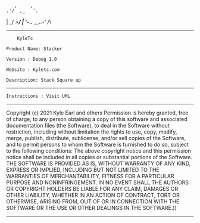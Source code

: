       _,     ,_
    .'/  ,_   '.
   |  \__( >__/  |
   '-..__ __..-'
         /_\
**************************************************************************************************
 
		KyleTc
 
	Product Name: Stacker
 
	Version : Debug 1.0
 
	Website : Kyletc.com
 
	Description: Stack Square up


**************************************************************************************************
 
	Instructions : Visit UML


**************************************************************************************************
 
	
Copyright (c) 2021 Kyle Earl and others Permission is hereby granted, free of charge, to any person obtaining
a copy of this software and associated documentation files (the
Software), to deal in the Software without restriction, including
without limitation the rights to use, copy, modify, merge, publish,
distribute, sublicense, and/or sell copies of the Software, and to
permit persons to whom the Software is furnished to do so, subject to
the following conditions:
The above copyright notice and this permission notice shall be
included in all copies or substantial portions of the Software.
THE SOFTWARE IS PROVIDED AS IS, WITHOUT WARRANTY OF ANY KIND,
EXPRESS OR IMPLIED, INCLUDING BUT NOT LIMITED TO THE WARRANTIES OF
MERCHANTABILITY, FITNESS FOR A PARTICULAR PURPOSE AND
NONINFRINGEMENT. IN NO EVENT SHALL THE AUTHORS OR COPYRIGHT HOLDERS BE
LIABLE FOR ANY CLAIM, DAMAGES OR OTHER LIABILITY, WHETHER IN AN ACTION
OF CONTRACT, TORT OR OTHERWISE, ARISING FROM, OUT OF OR IN CONNECTION
WITH THE SOFTWARE OR THE USE OR OTHER DEALINGS IN THE SOFTWARE.))

**************************************************************************************************
